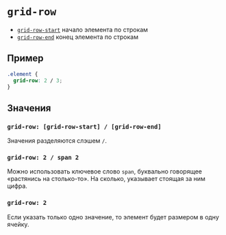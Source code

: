 # `grid-row`

- [`grid-row-start`](./grid-row-start.md) начало элемента по строкам
- [`grid-row-end`](./grid-row-end.md) конец элемента по строкам

## Пример

```css
.element {
  grid-row: 2 / 3;
}
```

## Значения

### `grid-row: [grid-row-start] / [grid-row-end]`

Значения разделяются слэшем `/`.

### `grid-row: 2 / span 2`

Можно использовать ключевое слово `span`, буквально говорящее «растянись на столько-то». На сколько, указывает стоящая за ним цифра.

### `grid-row: 2`

Если указать только одно значение, то элемент будет размером в одну ячейку.
